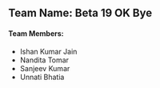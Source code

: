 ## Team Name: Beta 19 OK Bye
#### Team Members: 
- Ishan Kumar Jain
- Nandita Tomar
- Sanjeev Kumar
- Unnati Bhatia
